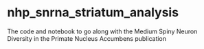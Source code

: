 # nhp_snrna_striatum_analysis
The code and notebook to go along with the Medium Spiny Neuron Diversity in the Primate Nucleus Accumbens publication
